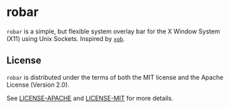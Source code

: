 # robar

`robar` is a simple, but flexible system overlay bar for the X Window System (X11) using Unix
Sockets. Inspired by [`xob`](https://github.com/florentc/xob).

## License

`robar` is distributed under the terms of both the MIT license and the Apache License (Version 2.0).

See [LICENSE-APACHE](LICENSE-APACHE) and [LICENSE-MIT](LICENSE-MIT) for more details.
